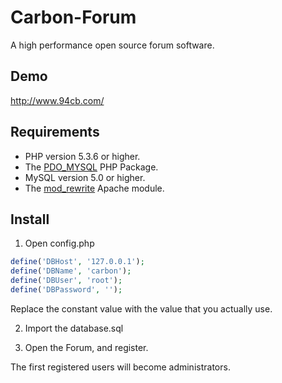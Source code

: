 Carbon-Forum
============

A high performance open source forum software. 

Demo
------------

http://www.94cb.com/

Requirements
------------
* PHP version 5.3.6 or higher.
* The [PDO_MYSQL](http://php.net/manual/en/ref.pdo-mysql.php) PHP Package.
* MySQL version 5.0 or higher.
* The [mod_rewrite](http://httpd.apache.org/docs/2.2/mod/mod_rewrite.html) Apache module.

Install
------------

1. Open config.php

```php
define('DBHost', '127.0.0.1');
define('DBName', 'carbon');
define('DBUser', 'root');
define('DBPassword', '');
```

Replace the constant value with the value that you actually use. 

2. Import the database.sql

3. Open the Forum, and register. 

The first registered users will become administrators. 
